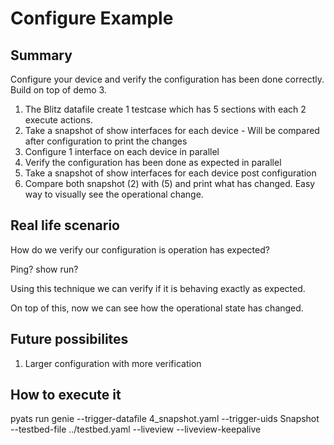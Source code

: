 # Configure Example

## Summary

Configure your device and verify the configuration has been done correctly. Build on top of demo 3.

1) The Blitz datafile create 1 testcase which has 5 sections with each 2 execute actions.
2) Take a snapshot of show interfaces for each device - Will be compared after configuration to print the changes
3) Configure 1 interface on each device in parallel
4) Verify the configuration has been done as expected in parallel
5) Take a snapshot of show interfaces for each device post configuration
6) Compare both snapshot (2) with (5) and print what has changed. Easy way to visually see the operational change.

## Real life scenario

How do we verify our configuration is operation has expected? 

Ping? show run?

Using this technique we can verify if it is behaving exactly as expected. 

On top of this, now we can see how the operational state has changed.

## Future possibilites

1) Larger configuration with more verification

## How to execute it

pyats run genie --trigger-datafile 4_snapshot.yaml --trigger-uids Snapshot --testbed-file ../testbed.yaml --liveview --liveview-keepalive
